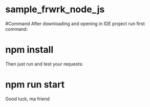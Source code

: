 # sample_frwrk_node_js
<!-- This framework working about. This framework allows you to accept GET requests and POST requests. A convenient feature if you need to send requests to the server when deploying front-end development. -->
#Command
After downloading and opening in IDE project run first command:
# npm install
Then just run and test your requests: 
# npm run start

<!-- If you dont know how send request, your just trying pull requests in programm "POSTMAN" --> 
Good luck, ma friend

